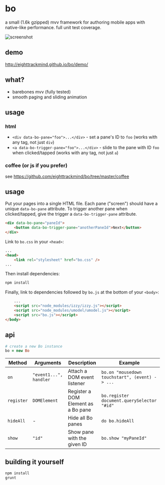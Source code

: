 # bo

a small (1.6k gzipped) mvv framework for authoring mobile apps with native-like performance. full unit test coverage.

![screenshot](http://i.imgur.com/BsOUdah.png)

## demo

http://eighttrackmind.github.io/bo/demo/

## what?

- barebones mvv (fully tested)
- smooth paging and sliding animation

## usage

### html

- `<div data-bo-pane="foo">...</div>` - set a pane's ID to `foo` (works with any tag, not just `div`)
- `<a data-bo-trigger-pane="foo">...</div>` - slide to the pane with ID `foo` when clicked/tapped (works with any tag, not just `a`)

### coffee (or js if you prefer)

see https://github.com/eighttrackmind/bo/tree/master/coffee

## usage

Put your pages into a single HTML file. Each pane ("screen") should have a unique `data-bo-pane` attribute. To trigger another pane when clicked/tapped, give the trigger a `data-bo-trigger-pane` attribute.

```html
<div data-bo-pane="paneId">
	<button data-bo-trigger-pane="anotherPaneId">Next</button>
</div>
```

Link to `bo.css` in your `<head>`:

```html
...
<head>
	<link rel="stylesheet" href="bo.css" />
...
```

Then install dependencies:

```bash
npm install
```

Finally, link to dependencies followed by `bo.js` at the bottom of your `<body>`:

```html
	...
	<script src="node_modules/izzy/izzy.js"></script>
	<script src="node_modules/umodel/umodel.js"></script>
	<script src="bo.js"></script>
</body>
```

## api

```coffee
# create a new Bo instance
bo = new Bo
```

| Method		| Arguments					| Description  							| Example						|
|---------------|---------------------------|---------------------------------------|-------------------------------|
| `on`			| `"event1...", handler`	| Attach a DOM event listener			| `bo.on "mousedown touchstart", (event) -> ... ` |
| `register`	| `DOMElement`				| Register a DOM Element as a Bo pane	| `bo.register document.querySelector "#id"` |
| `hideAll`		| -							| Hide all Bo panes						| `do bo.hideAll`				|
| `show`		| `"id"`					| Show pane with the given ID			| `bo.show "myPaneId"`			|

## building it yourself

```bash
npm install
grunt
```